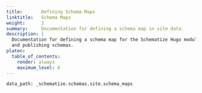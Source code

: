 ```yaml
---
title:       Defining Schema Maps
linktitle:   Schema Maps
weight:      2
summary:     Documentation for defining a schema map in site data.
description: |
  Documentation for defining a schema map for the Schematize Hugo module to use when documenting
  and publishing schemas.
platen:
  table_of_contents:
    render: always
    maximum_level: 6
---
```


```schematize
data_path: _schematize.schemas.site.schema_maps
```
